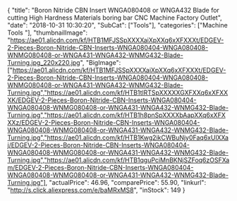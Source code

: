 {
	"title": "Boron Nitride CBN Insert WNGA080408 or WNGA432 Blade for cutting High Hardness Materials boring bar CNC Machine Factory Outlet",
	"date": "2018-10-31 10:30:20",
	"SubCat": ["Tools"],
	"categories": ["Machine Tools "],
	"thumbnailImage": "https://ae01.alicdn.com/kf/HTB1MFJSSpXXXXaiXpXXq6xXFXXXt/EDGEV-2-Pieces-Boron-Nitride-CBN-Inserts-WNGA080404-WNGA080408-WNMG080408-or-WNGA431-WNGA432-WNMG432-Blade-Turning.jpg_220x220.jpg",
	"BigImage": ["https://ae01.alicdn.com/kf/HTB1MFJSSpXXXXaiXpXXq6xXFXXXt/EDGEV-2-Pieces-Boron-Nitride-CBN-Inserts-WNGA080404-WNGA080408-WNMG080408-or-WNGA431-WNGA432-WNMG432-Blade-Turning.jpg","https://ae01.alicdn.com/kf/HTB1tlRTSpXXXXXGXFXXq6xXFXXXK/EDGEV-2-Pieces-Boron-Nitride-CBN-Inserts-WNGA080404-WNGA080408-WNMG080408-or-WNGA431-WNGA432-WNMG432-Blade-Turning.jpg","https://ae01.alicdn.com/kf/HTB1h8pnSpXXXXbAapXXq6xXFXXXz/EDGEV-2-Pieces-Boron-Nitride-CBN-Inserts-WNGA080404-WNGA080408-WNMG080408-or-WNGA431-WNGA432-WNMG432-Blade-Turning.jpg","https://ae01.alicdn.com/kf/HTB1Kwg2ikCWBuNjy0Faq6xUlXXaj/EDGEV-2-Pieces-Boron-Nitride-CBN-Inserts-WNGA080404-WNGA080408-WNMG080408-or-WNGA431-WNGA432-WNMG432-Blade-Turning.jpg","https://ae01.alicdn.com/kf/HTB1qguPciMnBKNjSZFoq6zOSFXam/EDGEV-2-Pieces-Boron-Nitride-CBN-Inserts-WNGA080404-WNGA080408-WNMG080408-or-WNGA431-WNGA432-WNMG432-Blade-Turning.jpg"],
	"actualPrice": 46.96,
	"comparePrice": 55.90,
	"linkurl": "http://s.click.aliexpress.com/e/baMRxMS8",
	"inStock": 149
}
